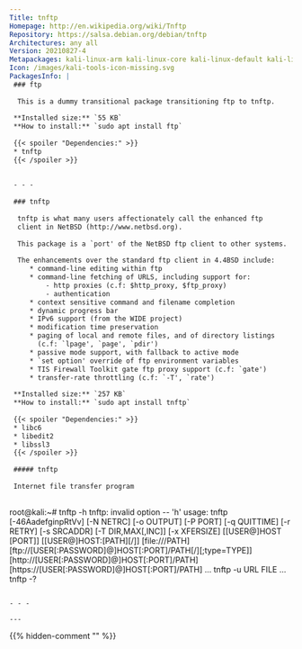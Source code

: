 ```yaml
---
Title: tnftp
Homepage: http://en.wikipedia.org/wiki/Tnftp
Repository: https://salsa.debian.org/debian/tnftp
Architectures: any all
Version: 20210827-4
Metapackages: kali-linux-arm kali-linux-core kali-linux-default kali-linux-everything kali-linux-headless kali-linux-large kali-linux-nethunter 
Icon: /images/kali-tools-icon-missing.svg
PackagesInfo: |
 ### ftp
 
  This is a dummy transitional package transitioning ftp to tnftp.
 
 **Installed size:** `55 KB`  
 **How to install:** `sudo apt install ftp`  
 
 {{< spoiler "Dependencies:" >}}
 * tnftp
 {{< /spoiler >}}
 
 
 - - -
 
 ### tnftp
 
  tnftp is what many users affectionately call the enhanced ftp
  client in NetBSD (http://www.netbsd.org).
   
  This package is a `port' of the NetBSD ftp client to other systems.
   
  The enhancements over the standard ftp client in 4.4BSD include:
     * command-line editing within ftp
     * command-line fetching of URLS, including support for:
         - http proxies (c.f: $http_proxy, $ftp_proxy)
         - authentication
     * context sensitive command and filename completion
     * dynamic progress bar
     * IPv6 support (from the WIDE project)
     * modification time preservation
     * paging of local and remote files, and of directory listings
       (c.f: `lpage', `page', `pdir')
     * passive mode support, with fallback to active mode
     * `set option' override of ftp environment variables
     * TIS Firewall Toolkit gate ftp proxy support (c.f: `gate')
     * transfer-rate throttling (c.f: `-T', `rate')
 
 **Installed size:** `257 KB`  
 **How to install:** `sudo apt install tnftp`  
 
 {{< spoiler "Dependencies:" >}}
 * libc6 
 * libedit2 
 * libssl3 
 {{< /spoiler >}}
 
 ##### tnftp
 
 Internet file transfer program
 
 ```
 root@kali:~# tnftp -h
 tnftp: invalid option -- 'h'
 usage: tnftp [-46AadefginpRtVv] [-N NETRC] [-o OUTPUT] [-P PORT] [-q QUITTIME]
            [-r RETRY] [-s SRCADDR] [-T DIR,MAX[,INC]] [-x XFERSIZE]
            [[USER@]HOST [PORT]]
            [[USER@]HOST:[PATH][/]]
            [file:///PATH]
            [ftp://[USER[:PASSWORD]@]HOST[:PORT]/PATH[/][;type=TYPE]]
            [http://[USER[:PASSWORD]@]HOST[:PORT]/PATH]
            [https://[USER[:PASSWORD]@]HOST[:PORT]/PATH]
            ...
        tnftp -u URL FILE ...
        tnftp -?
 ```
 
 - - -
 
---
```

{{% hidden-comment "<!--Do not edit anything above this line-->" %}}
